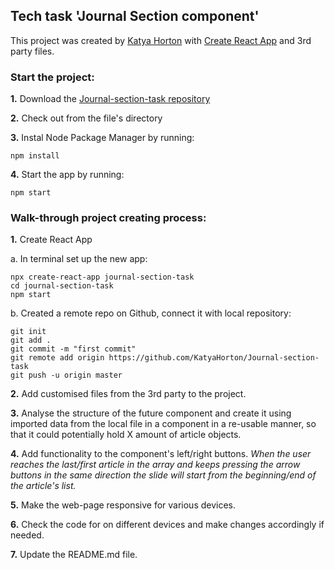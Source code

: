 ## Tech task 'Journal Section component'

This project was created by [Katya Horton](https://github.com/KatyaHorton) with [Create React App](https://github.com/facebook/create-react-app) and 3rd party files.  

### Start the project: 

**1.** Download the [Journal-section-task repository](https://github.com/KatyaHorton/Journal-section-task)

**2.** Check out from the file's directory

**3.**  Instal Node Package Manager by running:

```
npm install
```

**4.**  Start the app by running: 

```
npm start
```

### Walk-through project creating process:

**1.** Create React App

a. In terminal set up the new app: 

```
npx create-react-app journal-section-task
cd journal-section-task
npm start
```

b. Created a remote repo on Github, connect it with local repository:

```
git init
git add .
git commit -m "first commit"
git remote add origin https://github.com/KatyaHorton/Journal-section-task
git push -u origin master
``` 

**2.** Add customised files from the 3rd party to the project.

**3.** Analyse the structure of the future component and create it using imported data from the local file in a component in a re-usable manner, so that it could potentially hold X amount of article objects.

**4.** Add functionality to the component's left/right buttons.
*When the user reaches the last/first article in the array and keeps pressing the arrow buttons in the same direction the slide will start from the beginning/end of the article's list.*

**5.** Make the web-page responsive for various devices. 

**6.** Check the code for on different devices and make changes accordingly if needed.

**7.** Update the README.md file.



